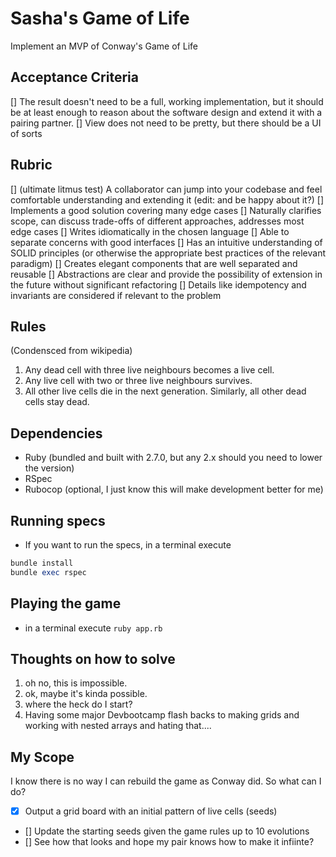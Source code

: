 # Sasha's Game of Life

Implement an MVP of Conway's Game of Life

## Acceptance Criteria

[] The result doesn't need to be a full, working implementation, but it should be at least enough to reason about the software design and extend it with a pairing partner.
[] View does not need to be pretty, but there should be a UI of sorts

## Rubric

[] (ultimate litmus test) A collaborator can jump into your codebase and feel comfortable understanding and extending it (edit: and be happy about it?)
[] Implements a good solution covering many edge cases
[] Naturally clarifies scope, can discuss trade-offs of different approaches, addresses most edge cases
[] Writes idiomatically in the chosen language
[] Able to separate concerns with good interfaces
[] Has an intuitive understanding of SOLID principles (or otherwise the appropriate best practices of the relevant paradigm)
[] Creates elegant components that are well separated and reusable
[] Abstractions are clear and provide the possibility of extension in the future without significant refactoring
[] Details like idempotency and invariants are considered if relevant to the problem

## Rules

(Condensced from wikipedia)

1. Any dead cell with three live neighbours becomes a live cell.
1. Any live cell with two or three live neighbours survives.
1. All other live cells die in the next generation. Similarly, all other dead cells stay dead.

## Dependencies

- Ruby (bundled and built with 2.7.0, but any 2.x should you need to lower the version)
- RSpec
- Rubocop (optional, I just know this will make development better for me)

## Running specs

- If you want to run the specs, in a terminal execute

```rb
bundle install
bundle exec rspec
```

## Playing the game

- in a terminal execute `ruby app.rb`

## Thoughts on how to solve

1. oh no, this is impossible.
2. ok, maybe it's kinda possible.
3. where the heck do I start?
4. Having some major Devbootcamp flash backs to making grids and working with nested arrays and hating that....

## My Scope

I know there is no way I can rebuild the game as Conway did. So what can I do?

- [x] Output a grid board with an initial pattern of live cells (seeds)
- [] Update the starting seeds given the game rules up to 10 evolutions
- [] See how that looks and hope my pair knows how to make it infiinte?
